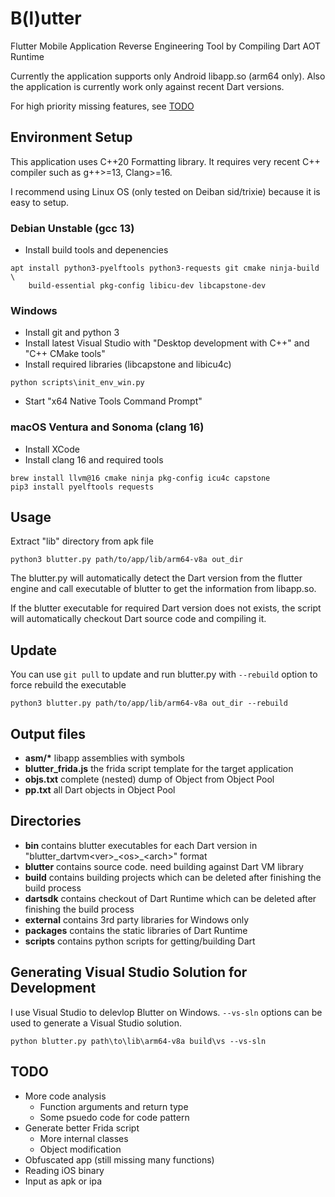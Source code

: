 # B(l)utter

Flutter Mobile Application Reverse Engineering Tool by Compiling Dart AOT Runtime

Currently the application supports only Android libapp.so (arm64 only).
Also the application is currently work only against recent Dart versions.

For high priority missing features, see [TODO](#todo)

## Environment Setup

This application uses C++20 Formatting library. It requires very recent C++ compiler such as g++>=13, Clang>=16.

I recommend using Linux OS (only tested on Deiban sid/trixie) because it is easy to setup.

### Debian Unstable (gcc 13)

- Install build tools and depenencies

```
apt install python3-pyelftools python3-requests git cmake ninja-build \
    build-essential pkg-config libicu-dev libcapstone-dev
```

### Windows

- Install git and python 3
- Install latest Visual Studio with "Desktop development with C++" and "C++ CMake tools"
- Install required libraries (libcapstone and libicu4c)

```
python scripts\init_env_win.py
```

- Start "x64 Native Tools Command Prompt"

### macOS Ventura and Sonoma (clang 16)

- Install XCode
- Install clang 16 and required tools

```
brew install llvm@16 cmake ninja pkg-config icu4c capstone
pip3 install pyelftools requests
```

## Usage

Extract "lib" directory from apk file

```
python3 blutter.py path/to/app/lib/arm64-v8a out_dir
```

The blutter.py will automatically detect the Dart version from the flutter engine and call executable of blutter to get the information from libapp.so.

If the blutter executable for required Dart version does not exists, the script will automatically checkout Dart source code and compiling it.

## Update

You can use ```git pull``` to update and run blutter.py with ```--rebuild``` option to force rebuild the executable

```
python3 blutter.py path/to/app/lib/arm64-v8a out_dir --rebuild
```

## Output files

- **asm/\*** libapp assemblies with symbols
- **blutter_frida.js** the frida script template for the target application
- **objs.txt** complete (nested) dump of Object from Object Pool
- **pp.txt** all Dart objects in Object Pool

## Directories

- **bin** contains blutter executables for each Dart version in "blutter_dartvm\<ver\>\_\<os\>\_\<arch\>" format
- **blutter** contains source code. need building against Dart VM library
- **build** contains building projects which can be deleted after finishing the build process
- **dartsdk** contains checkout of Dart Runtime which can be deleted after finishing the build process
- **external** contains 3rd party libraries for Windows only
- **packages** contains the static libraries of Dart Runtime
- **scripts** contains python scripts for getting/building Dart

## Generating Visual Studio Solution for Development

I use Visual Studio to delevlop Blutter on Windows. ```--vs-sln``` options can be used to generate a Visual Studio solution.

```
python blutter.py path\to\lib\arm64-v8a build\vs --vs-sln
```

## TODO

- More code analysis
  - Function arguments and return type
  - Some psuedo code for code pattern
- Generate better Frida script
  - More internal classes
  - Object modification
- Obfuscated app (still missing many functions)
- Reading iOS binary
- Input as apk or ipa
